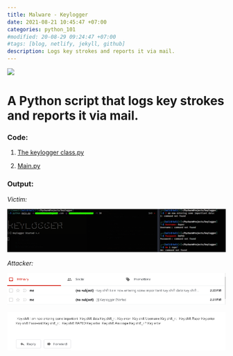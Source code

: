 ```yaml
---
title: Malware - Keylogger
date: 2021-08-21 10:45:47 +07:00
categories: python_101
#modified: 20-08-29 09:24:47 +07:00
#tags: [blog, netlify, jekyll, github]
description: Logs key strokes and reports it via mail.
---
```


<p align="left">
 <img src="https://memegenerator.net/img/instances/21898087/suspects-a-keylogger-oh-ill-just-change-my-password.jpg">
</p>


# A Python script that logs key strokes and reports it via mail.

### Code:

1. [The keylogger class.py](https://raw.githubusercontent.com/m3rcer/m3rcer.github.io/master/_posts/coding/python/Malware-Keylogger/keylogger.md)

2. [Main.py](https://raw.githubusercontent.com/m3rcer/m3rcer.github.io/master/_posts/coding/python/Malware-Keylogger/main.md)


### Output:

_Victim:_

![Image](https://raw.githubusercontent.com/m3rcer/m3rcer.github.io/master/_posts/coding/python/Malware-Keylogger/keylogger1.png)

_Attacker:_

![Image](https://raw.githubusercontent.com/m3rcer/m3rcer.github.io/master/_posts/coding/python/Malware-Keylogger/keylogger2.png)

![Image](https://raw.githubusercontent.com/m3rcer/m3rcer.github.io/master/_posts/coding/python/Malware-Keylogger/keylogger3.png)

